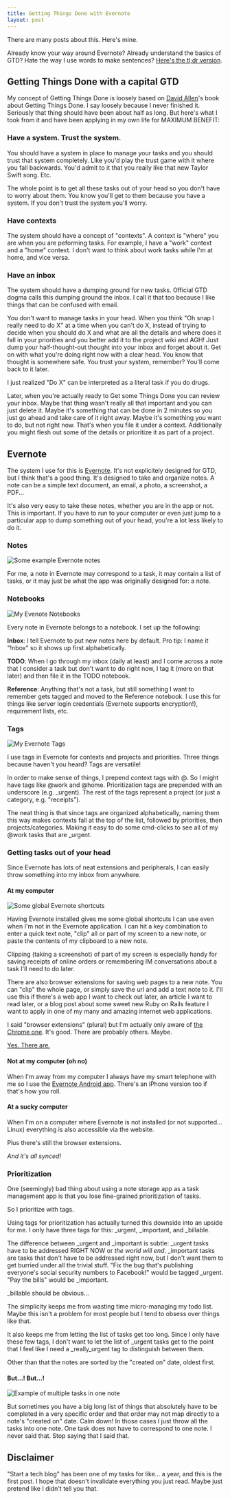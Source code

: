 ```yaml
---
title: Getting Things Done with Evernote
layout: post
---
```


There are many posts about this. Here's mine.

Already know your way around Evernote? Already understand the basics of GTD?
Hate the way I use words to make sentences?
<a href="/blog/gtd-with-evernote-tldr.html">Here's the tl;dr version</a>.

## Getting Things Done with a capital GTD

My concept of Getting Things Done is loosely based on
[David Allen](http://www.davidco.com/)'s book about Getting Things Done. I say
loosely because I never finished it. Seriously that thing should have been
about half as long. But here's what I took from it and have been applying in
my own life for MAXIMUM BENEFIT:

### Have a system. Trust the system.

You should have a system in place to manage your tasks and you should trust
that system completely. Like you'd play the trust game with it where you
fall backwards. You'd admit to it that you really like that new Taylor Swift
song. Etc.

The whole point is to get all these tasks out of your head so you don't have
to worry about them. You know you'll get to them because you have a system. If
you don't trust the system you'll worry.

### Have contexts

The system should have a concept of "contexts". A context is "where" you are
when you are peforming tasks. For example, I have a "work" context and a
"home" context. I don't want to think about work tasks while I'm at home,
and vice versa.

### Have an inbox

The system should have a dumping ground for new tasks. Official GTD dogma
calls this dumping ground the inbox. I call it that too because I like
things that can be confused with email.

You don't want to manage tasks in your head. When you think "Oh snap I really
need to do X" at a time when you can't do X, instead of trying to decide when
you should do X and what are all the details and where does it fall in your
priorities and you better add it to the project wiki and AGH! Just dump your
half-thought-out thought into your inbox and forget about it. Get on with what
you're doing right now with a clear head. You know that thought is somewhere
safe. You trust your system, remember? You'll come back to it later.

<span class="cough">I just realized "Do X" can be interpreted as a literal
task if you do drugs.</span>

Later, when you're actually ready to Get some Things Done you can review your
inbox. Maybe that thing wasn't really all that important and you can just
delete it. Maybe it's something that can be done in 2 minutes so you just go
ahead and take care of it right away. Maybe it's something you want to do, but
not right now. That's when you file it under a context. Additionally you might
flesh out some of the details or prioritize it as part of a project.

## Evernote

The system I use for this is [Evernote](http://www.evernote.com/). It's not
explicitely designed for GTD, but I think that's a good thing. It's designed
to take and organize notes. A note can be a simple text document, an email, a
photo, a screenshot, a PDF...

It's also very easy to take these notes, whether you are in the app or not.
This is important. If you have to run to your computer or even just jump to a
particular app to dump something out of your head, you're a lot less likely to
do it.

### Notes

![Some example Evernote notes](http://img.skitch.com/20101028-m25rkxjnu66gm3nwtsjmybgxsf.jpg)

For me, a note in Evernote may correspond to a task, it may contain a list of
tasks, or it may just be what the app was originally designed for: a note.

### Notebooks

![My Evenote Notebooks](http://img.skitch.com/20101028-cupkidsurjwkkb8gji96fyhuqy.jpg)

Every note in Evernote belongs to a notebook. I set up the following:

**Inbox**: I tell Evernote to put new notes here by default. Pro tip: I
name it "!nbox" so it shows up first alphabetically.

**TODO**: When I go through my inbox (daily at least) and I come across a
note that I consider a task but don't want to do right now, I tag it (more
on that later) and then file it in the TODO notebook.

**Reference**: Anything that's not a task, but still something I want to
remember gets tagged and moved to the Reference notebook. I use this for
things like server login credentials (Evernote supports encryption!),
requirement lists, etc.

### Tags

![My Evernote Tags](http://img.skitch.com/20101028-tccahwyqxwm4s3xmmt7nk6213i.jpg)

I use tags in Evernote for contexts and projects and priorities. Three
things because haven't you heard? Tags are versatile!

In order to make sense of things, I prepend context tags with @. So I might
have tags like @work and @home. Prioritization tags are prepended with an
underscore (e.g. \_urgent). The rest of the tags represent a project (or just a
category, e.g. "receipts").

The neat thing is that since tags are organized alphabetically, naming them
this way makes contexts fall at the top of the list, followed by priorities,
then projects/categories. Making it easy to do some cmd-clicks to see all of
my @work tasks that are \_urgent.

### Getting tasks out of your head

Since Evernote has lots of neat extensions and peripherals, I can easily throw
something into my inbox from anywhere.

#### At my computer

![Some global Evernote shortcuts](http://img.skitch.com/20101028-twqnkiicpjen6sn8ax6eyf9hji.jpg)

Having Evernote installed gives me some global shortcuts I can use even when
I'm not in the Evernote application. I can hit a key combination to enter a
quick text note, "clip" all or part of my screen to a new note, or paste the
contents of my clipboard to a new note.

Clipping (taking a screenshot) of part of my screen is especially handy for
saving receipts of online orders or remembering IM conversations about a task
I'll need to do later.

There are also browser extensions for saving web pages to a new note. You can
"clip" the whole page, or simply save the url and add a text note to it. I'll
use this if there's a web app I want to check out later, an article I want to
read later, or a blog post about some sweet new Ruby on Rails feature I want to
apply in one of my many and amazing internet web applications.

I said "browser extensions" (plural) but I'm actually only aware of
[the Chrome one](https://chrome.google.com/extensions/detail/pioclpoplcdbaefihamjohnefbikjilc).
It's good. There are probably others. Maybe.

[Yes. There are.](https://addons.mozilla.org/en-US/firefox/addon/8381/)

#### Not at my computer (oh no)

When I'm away from my computer I always have my smart telephone with me so I
use the [Evernote Android app](http://www.appbrain.com/app/evernote/com.evernote).
There's an iPhone version too if that's how you roll.

#### At a sucky computer

When I'm on a computer where Evernote is not installed (or not supported...
<span class="cough">Linux</span>) everything is also accessible via the
website.

Plus there's still the browser extensions.

*And it's all synced!*

### Prioritization

One (seemingly) bad thing about using a note storage app as a task management
app is that you lose fine-grained prioritization of tasks.

So I prioritize with tags.

Using tags for prioritization has actually turned this downside into an upside
for me. I only have three tags for this: \_urgent, \_important, and \_billable.

The difference between \_urgent and \_important is subtle: \_urgent tasks have
to be addressed RIGHT NOW or _the world will end_. \_important tasks are tasks
that don't have to be addressed right now, but I don't want them to get
burried under all the trivial stuff. "Fix the bug that's publishing everyone's
social security numbers to Facebook!" would be tagged \_urgent. "Pay the
bills" would be \_important.

\_billable should be obvious...

The simplicity keeps me from wasting time micro-managing my todo list. Maybe
this isn't a problem for most people but I tend to obsess over things like
that.

It also keeps me from letting the list of tasks get too long. Since I only
have these few tags, I don't want to let the list of \_urgent tasks get to the
point that I feel like I need a \_really\_urgent tag to distinguish between
them.

Other than that the notes are sorted by the "created on" date, oldest first.

#### But...! But...!

![Example of multiple tasks in one note](http://img.skitch.com/20101027-erttceuhuf9u52w9attpsds8xt.jpg "Example of multiple tasks in one note")

But sometimes you have a big long list of things that absolutely have to be
completed in a very specific order and that order may not map directly to a
note's "created on" date. Calm down! In those cases I just throw all the tasks
into one note. One task does not have to correspond to one note. I never said
that. Stop saying that I said that.

## Disclaimer

"Start a tech blog" has been one of my tasks for like... a year, and this is the
first post. I hope that doesn't invalidate everything you just read. Maybe
just pretend like I didn't tell you that.